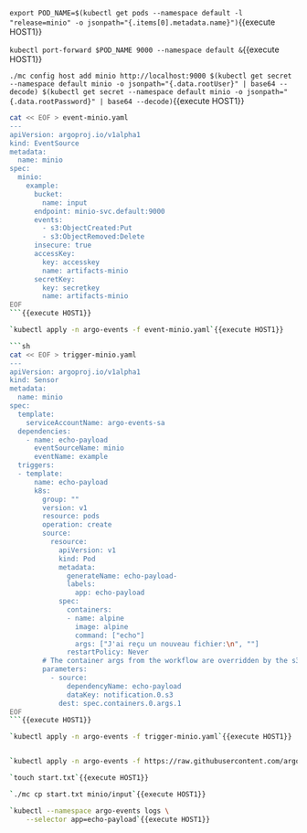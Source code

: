 `export POD_NAME=$(kubectl get pods --namespace default -l "release=minio" -o jsonpath="{.items[0].metadata.name}")`{{execute HOST1}}

`kubectl port-forward $POD_NAME 9000 --namespace default &`{{execute HOST1}}

`./mc config host add minio http://localhost:9000 $(kubectl get secret --namespace default minio -o jsonpath="{.data.rootUser}" | base64 --decode) $(kubectl get secret --namespace default minio -o jsonpath="{.data.rootPassword}" | base64 --decode)`{{execute HOST1}}

```sh
cat << EOF > event-minio.yaml
---
apiVersion: argoproj.io/v1alpha1
kind: EventSource
metadata:
  name: minio
spec:
  minio:
    example:
      bucket:
        name: input
      endpoint: minio-svc.default:9000
      events:
        - s3:ObjectCreated:Put
        - s3:ObjectRemoved:Delete
      insecure: true
      accessKey:
        key: accesskey
        name: artifacts-minio
      secretKey:
        key: secretkey
        name: artifacts-minio
EOF
```{{execute HOST1}}

`kubectl apply -n argo-events -f event-minio.yaml`{{execute HOST1}}

```sh
cat << EOF > trigger-minio.yaml
---
apiVersion: argoproj.io/v1alpha1
kind: Sensor
metadata:
  name: minio
spec:
  template:
    serviceAccountName: argo-events-sa
  dependencies:
    - name: echo-payload
      eventSourceName: minio
      eventName: example
  triggers:
  - template:
      name: echo-payload
      k8s:
        group: ""
        version: v1
        resource: pods
        operation: create
        source:
          resource:
            apiVersion: v1
            kind: Pod
            metadata:
              generateName: echo-payload-
              labels:
                app: echo-payload
            spec:
              containers:
              - name: alpine
                image: alpine
                command: ["echo"]
                args: ["J'ai reçu un nouveau fichier:\n", ""]
              restartPolicy: Never
        # The container args from the workflow are overridden by the s3 notification key
        parameters:
          - source:
              dependencyName: echo-payload
              dataKey: notification.0.s3
            dest: spec.containers.0.args.1
EOF
```{{execute HOST1}}

`kubectl apply -n argo-events -f trigger-minio.yaml`{{execute HOST1}}


`kubectl apply -n argo-events -f https://raw.githubusercontent.com/argoproj/argo-events/stable/examples/sensors/minio.yaml`{{execute HOST1}}

`touch start.txt`{{execute HOST1}}

`./mc cp start.txt minio/input`{{execute HOST1}}

`kubectl --namespace argo-events logs \
    --selector app=echo-payload`{{execute HOST1}}
